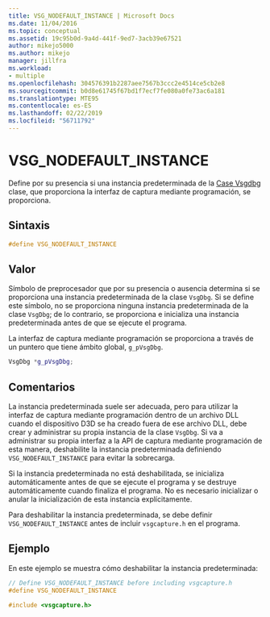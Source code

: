 ```yaml
---
title: VSG_NODEFAULT_INSTANCE | Microsoft Docs
ms.date: 11/04/2016
ms.topic: conceptual
ms.assetid: 19c95b0d-9a4d-441f-9ed7-3acb39e67521
author: mikejo5000
ms.author: mikejo
manager: jillfra
ms.workload:
- multiple
ms.openlocfilehash: 304576391b2287aee7567b3ccc2e4514ce5cb2e8
ms.sourcegitcommit: b0d8e61745f67bd1f7ecf7fe080a0fe73ac6a181
ms.translationtype: MTE95
ms.contentlocale: es-ES
ms.lasthandoff: 02/22/2019
ms.locfileid: "56711792"
---
```

# <a name="vsgnodefaultinstance"></a>VSG_NODEFAULT_INSTANCE
Define por su presencia si una instancia predeterminada de la [Case Vsgdbg](vsgdbg-class.md) clase, que proporciona la interfaz de captura mediante programación, se proporciona.

## <a name="syntax"></a>Sintaxis

```C++
#define VSG_NODEFAULT_INSTANCE
```

## <a name="value"></a>Valor
 Símbolo de preprocesador que por su presencia o ausencia determina si se proporciona una instancia predeterminada de la clase `VsgDbg`. Si se define este símbolo, no se proporciona ninguna instancia predeterminada de la clase `VsgDbg`; de lo contrario, se proporciona e inicializa una instancia predeterminada antes de que se ejecute el programa.

 La interfaz de captura mediante programación se proporciona a través de un puntero que tiene ámbito global, `g_pVsgDbg`.

```cpp
VsgDbg *g_pVsgDbg;
```

## <a name="remarks"></a>Comentarios
 La instancia predeterminada suele ser adecuada, pero para utilizar la interfaz de captura mediante programación dentro de un archivo DLL cuando el dispositivo D3D se ha creado fuera de ese archivo DLL, debe crear y administrar su propia instancia de la clase `VsgDbg`. Si va a administrar su propia interfaz a la API de captura mediante programación de esta manera, deshabilite la instancia predeterminada definiendo `VSG_NODEFAULT_INSTANCE` para evitar la sobrecarga.

 Si la instancia predeterminada no está deshabilitada, se inicializa automáticamente antes de que se ejecute el programa y se destruye automáticamente cuando finaliza el programa. No es necesario inicializar o anular la inicialización de esta instancia explícitamente.

 Para deshabilitar la instancia predeterminada, se debe definir `VSG_NODEFAULT_INSTANCE` antes de incluir `vsgcapture.h` en el programa.

## <a name="example"></a>Ejemplo
 En este ejemplo se muestra cómo deshabilitar la instancia predeterminada:

```cpp
// Define VSG_NODEFAULT_INSTANCE before including vsgcapture.h
#define VSG_NODEFAULT_INSTANCE

#include <vsgcapture.h>
```
